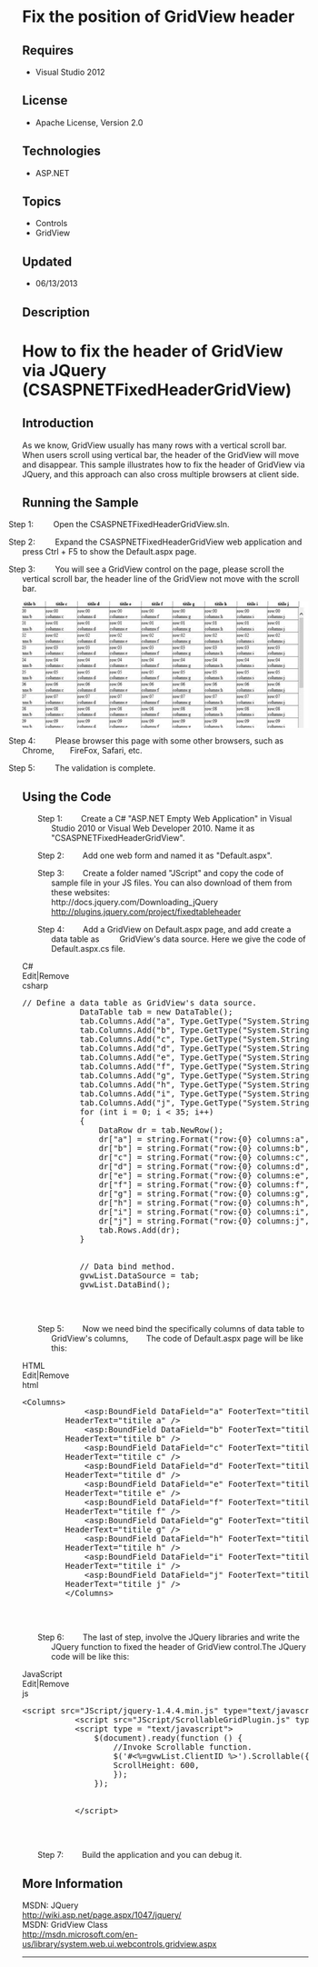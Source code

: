 # Fix the position of GridView header
## Requires
- Visual Studio 2012
## License
- Apache License, Version 2.0
## Technologies
- ASP.NET
## Topics
- Controls
- GridView
## Updated
- 06/13/2013
## Description

<h1>How to fix the header of <span class="SpellE">GridView</span> via <span class="SpellE">
JQuery</span> (CSASPNETFixedHeaderGridView)</h1>
<h2>Introduction</h2>
<p class="MsoNormal">As we know, GridView usually has many rows with a vertical scroll bar. When users scroll using vertical bar, the header of the GridView will move and disappear. This sample illustrates how to fix the header of GridView via JQuery, and
 this approach can also cross multiple browsers at client side.</p>
<h2>Running the Sample</h2>
<p class="MsoListParagraphCxSpFirst" style="text-indent:-.25in"><span style=""><span style="">Step 1:<span style="font:7.0pt &quot;Times New Roman&quot;">&nbsp;&nbsp;&nbsp;&nbsp;&nbsp;&nbsp;&nbsp;&nbsp;&nbsp;&nbsp;&nbsp;&nbsp;&nbsp;&nbsp;
</span></span></span>Open the CSASPNETFixedHeaderGridView.sln.</p>
<p class="MsoListParagraphCxSpMiddle" style="text-indent:-.25in"><span style=""><span style="">Step 2:<span style="font:7.0pt &quot;Times New Roman&quot;">&nbsp;&nbsp;&nbsp;&nbsp;&nbsp;&nbsp;&nbsp;&nbsp;&nbsp;&nbsp;&nbsp;&nbsp;&nbsp;&nbsp;
</span></span></span>Expand the CSASPNETFixedHeaderGridView web application and press Ctrl &#43; F5 to show the Default.aspx page.</p>
<p class="MsoListParagraphCxSpMiddle" style="text-indent:-.25in"><span style=""><span style="">Step 3:<span style="font:7.0pt &quot;Times New Roman&quot;">&nbsp;&nbsp;&nbsp;&nbsp;&nbsp;&nbsp;&nbsp;&nbsp;&nbsp;&nbsp;&nbsp;&nbsp;&nbsp;&nbsp;
</span></span></span>You will see a GridView control on the page, please scroll the vertical scroll bar, the header line of the GridView not move with the scroll bar.</p>
<p class="MsoListParagraphCxSpMiddle"><span style=""><img src="84283-image.png" alt="" width="575" height="223" align="middle">
</span></p>
<p class="MsoListParagraphCxSpMiddle" style="text-indent:-.25in"><span style=""><span style="">Step 4:<span style="font:7.0pt &quot;Times New Roman&quot;">&nbsp;&nbsp;&nbsp;&nbsp;&nbsp;&nbsp;&nbsp;&nbsp;&nbsp;&nbsp;&nbsp;&nbsp;&nbsp;&nbsp;
</span></span></span>Please browser this page with some other browsers, such as Chrome,<span style="">&nbsp;&nbsp;&nbsp;&nbsp;&nbsp;&nbsp;
</span>FireFox, Safari, etc.</p>
<p class="MsoListParagraphCxSpLast" style="text-indent:-.25in"><span style=""><span style="">Step 5:<span style="font:7.0pt &quot;Times New Roman&quot;">&nbsp;&nbsp;&nbsp;&nbsp;&nbsp;&nbsp;&nbsp;&nbsp;&nbsp;&nbsp;&nbsp;&nbsp;&nbsp;&nbsp;
</span></span></span>The validation is complete.</p>
<h2>Using the Code</h2>
<p class="MsoNormal"></p>
<p class="MsoListParagraphCxSpFirst" style="margin-left:38.25pt; text-indent:-.25in">
<span style=""><span style="">Step 1:<span style="font:7.0pt &quot;Times New Roman&quot;">&nbsp;&nbsp;&nbsp;&nbsp;&nbsp;&nbsp;&nbsp;&nbsp;&nbsp;&nbsp;&nbsp;&nbsp;&nbsp;
</span></span></span>Create a C# &quot;ASP.NET Empty Web Application&quot; in Visual Studio 2010 or Visual Web Developer 2010. Name it as &quot;CSASPNETFixedHeaderGridView&quot;.</p>
<p class="MsoListParagraphCxSpMiddle" style="margin-left:38.25pt; text-indent:-.25in">
<span style=""><span style="">Step 2:<span style="font:7.0pt &quot;Times New Roman&quot;">&nbsp;&nbsp;&nbsp;&nbsp;&nbsp;&nbsp;&nbsp;&nbsp;&nbsp;&nbsp;&nbsp;&nbsp;&nbsp;
</span></span></span>Add one web form and named it as &quot;Default.aspx&quot;.</p>
<p class="MsoListParagraphCxSpMiddle" style="margin-left:38.25pt; text-indent:-.25in">
<span style=""><span style="">Step 3:<span style="font:7.0pt &quot;Times New Roman&quot;">&nbsp;&nbsp;&nbsp;&nbsp;&nbsp;&nbsp;&nbsp;&nbsp;&nbsp;&nbsp;&nbsp;&nbsp;&nbsp;
</span></span></span>Create a folder named &quot;JScript&quot; and copy the code of sample file in your JS files. You can also download of them from these websites:<span style="">&nbsp;&nbsp;&nbsp;&nbsp;&nbsp;&nbsp;&nbsp;&nbsp;&nbsp;&nbsp;&nbsp;&nbsp;
</span>http://docs.jquery.com/Downloading_jQuery<span style="">&nbsp;&nbsp; </span><span style="">&nbsp;&nbsp;&nbsp;&nbsp;&nbsp;&nbsp;&nbsp;&nbsp;&nbsp;&nbsp;&nbsp;&nbsp;&nbsp;&nbsp;
</span><a href="http://plugins.jquery.com/project/fixedtableheader">http://plugins.jquery.com/project/fixedtableheader</a></p>
<p class="MsoListParagraphCxSpLast" style="margin-left:38.25pt; text-indent:-.25in">
<span style=""><span style="">Step 4:<span style="font:7.0pt &quot;Times New Roman&quot;">&nbsp;&nbsp;&nbsp;&nbsp;&nbsp;&nbsp;&nbsp;&nbsp;&nbsp;&nbsp;&nbsp;&nbsp;&nbsp;
</span></span></span>Add a GridView on Default.aspx page, and add create a data table as<span style="">&nbsp;&nbsp;&nbsp;&nbsp;&nbsp;&nbsp;&nbsp;&nbsp;
</span>GridView's data source. Here we give the code of Default.aspx.cs file.</p>
<div class="scriptcode">
<div class="pluginEditHolder" pluginCommand="mceScriptCode">
<div class="title"><span>C#</span></div>
<div class="pluginLinkHolder"><span class="pluginEditHolderLink">Edit</span>|<span class="pluginRemoveHolderLink">Remove</span>
</div>
<span class="hidden">csharp</span>

<pre id="codePreview" class="csharp">
// Define a data table as GridView's data source.
&nbsp;&nbsp;&nbsp;&nbsp;&nbsp;&nbsp;&nbsp;&nbsp;&nbsp;&nbsp;&nbsp; DataTable tab = new DataTable();
&nbsp;&nbsp;&nbsp;&nbsp;&nbsp;&nbsp;&nbsp;&nbsp;&nbsp;&nbsp;&nbsp; tab.Columns.Add(&quot;a&quot;, Type.GetType(&quot;System.String&quot;));
&nbsp;&nbsp;&nbsp;&nbsp;&nbsp;&nbsp;&nbsp;&nbsp;&nbsp;&nbsp;&nbsp; tab.Columns.Add(&quot;b&quot;, Type.GetType(&quot;System.String&quot;));
&nbsp;&nbsp;&nbsp;&nbsp;&nbsp;&nbsp;&nbsp;&nbsp;&nbsp;&nbsp;&nbsp; tab.Columns.Add(&quot;c&quot;, Type.GetType(&quot;System.String&quot;));
&nbsp;&nbsp;&nbsp;&nbsp;&nbsp;&nbsp;&nbsp;&nbsp;&nbsp;&nbsp;&nbsp; tab.Columns.Add(&quot;d&quot;, Type.GetType(&quot;System.String&quot;));
&nbsp;&nbsp;&nbsp;&nbsp;&nbsp;&nbsp;&nbsp;&nbsp;&nbsp;&nbsp;&nbsp; tab.Columns.Add(&quot;e&quot;, Type.GetType(&quot;System.String&quot;));
&nbsp;&nbsp;&nbsp;&nbsp;&nbsp;&nbsp;&nbsp;&nbsp;&nbsp;&nbsp;&nbsp; tab.Columns.Add(&quot;f&quot;, Type.GetType(&quot;System.String&quot;));
&nbsp;&nbsp;&nbsp;&nbsp;&nbsp;&nbsp;&nbsp;&nbsp;&nbsp;&nbsp;&nbsp; tab.Columns.Add(&quot;g&quot;, Type.GetType(&quot;System.String&quot;));
&nbsp;&nbsp;&nbsp;&nbsp;&nbsp;&nbsp;&nbsp;&nbsp;&nbsp;&nbsp;&nbsp; tab.Columns.Add(&quot;h&quot;, Type.GetType(&quot;System.String&quot;));
&nbsp;&nbsp;&nbsp;&nbsp;&nbsp;&nbsp;&nbsp;&nbsp;&nbsp;&nbsp;&nbsp; tab.Columns.Add(&quot;i&quot;, Type.GetType(&quot;System.String&quot;));
&nbsp;&nbsp;&nbsp;&nbsp;&nbsp;&nbsp;&nbsp;&nbsp;&nbsp;&nbsp;&nbsp; tab.Columns.Add(&quot;j&quot;, Type.GetType(&quot;System.String&quot;));
&nbsp;&nbsp;&nbsp;&nbsp;&nbsp;&nbsp;&nbsp;&nbsp;&nbsp;&nbsp;&nbsp; for (int i = 0; i &lt; 35; i&#43;&#43;)
&nbsp;&nbsp;&nbsp;&nbsp;&nbsp;&nbsp;&nbsp;&nbsp;&nbsp;&nbsp;&nbsp; {
&nbsp;&nbsp;&nbsp;&nbsp;&nbsp;&nbsp;&nbsp;&nbsp;&nbsp;&nbsp;&nbsp;&nbsp;&nbsp;&nbsp;&nbsp; DataRow dr = tab.NewRow();
&nbsp;&nbsp;&nbsp;&nbsp;&nbsp;&nbsp;&nbsp;&nbsp;&nbsp;&nbsp;&nbsp;&nbsp;&nbsp;&nbsp;&nbsp; dr[&quot;a&quot;] = string.Format(&quot;row:{0} columns:a&quot;, i.ToString().PadLeft(2,'0'));
&nbsp;&nbsp;&nbsp;&nbsp;&nbsp;&nbsp;&nbsp;&nbsp;&nbsp;&nbsp;&nbsp;&nbsp;&nbsp;&nbsp;&nbsp; dr[&quot;b&quot;] = string.Format(&quot;row:{0} columns:b&quot;, i.ToString().PadLeft(2, '0'));
&nbsp; &nbsp;&nbsp;&nbsp;&nbsp;&nbsp;&nbsp;&nbsp;&nbsp;&nbsp;&nbsp;&nbsp;&nbsp;&nbsp;&nbsp;dr[&quot;c&quot;] = string.Format(&quot;row:{0} columns:c&quot;, i.ToString().PadLeft(2, '0'));
&nbsp;&nbsp;&nbsp;&nbsp;&nbsp;&nbsp;&nbsp;&nbsp;&nbsp;&nbsp;&nbsp;&nbsp;&nbsp;&nbsp;&nbsp; dr[&quot;d&quot;] = string.Format(&quot;row:{0} columns:d&quot;, i.ToString().PadLeft(2, '0'));
&nbsp;&nbsp;&nbsp;&nbsp;&nbsp;&nbsp;&nbsp;&nbsp;&nbsp;&nbsp;&nbsp;&nbsp;&nbsp;&nbsp;&nbsp; dr[&quot;e&quot;] = string.Format(&quot;row:{0} columns:e&quot;, i.ToString().PadLeft(2, '0'));
&nbsp;&nbsp;&nbsp;&nbsp;&nbsp;&nbsp;&nbsp;&nbsp;&nbsp;&nbsp;&nbsp;&nbsp;&nbsp;&nbsp;&nbsp; dr[&quot;f&quot;] = string.Format(&quot;row:{0} columns:f&quot;, i.ToString().PadLeft(2, '0'));
&nbsp;&nbsp;&nbsp;&nbsp;&nbsp;&nbsp;&nbsp;&nbsp;&nbsp;&nbsp;&nbsp;&nbsp;&nbsp;&nbsp;&nbsp; dr[&quot;g&quot;] = string.Format(&quot;row:{0} columns:g&quot;, i.ToString().PadLeft(2, '0'));
&nbsp;&nbsp;&nbsp;&nbsp;&nbsp;&nbsp;&nbsp;&nbsp;&nbsp;&nbsp;&nbsp;&nbsp;&nbsp;&nbsp;&nbsp; dr[&quot;h&quot;] = string.Format(&quot;row:{0} columns:h&quot;, i.ToString().PadLeft(2, '0'));
&nbsp;&nbsp;&nbsp;&nbsp;&nbsp;&nbsp;&nbsp;&nbsp;&nbsp;&nbsp;&nbsp;&nbsp;&nbsp;&nbsp;&nbsp; dr[&quot;i&quot;] = string.Format(&quot;row:{0} columns:i&quot;, i.ToString().PadLeft(2, '0'));
&nbsp;&nbsp;&nbsp;&nbsp;&nbsp;&nbsp;&nbsp;&nbsp;&nbsp;&nbsp;&nbsp;&nbsp;&nbsp;&nbsp;&nbsp; dr[&quot;j&quot;] = string.Format(&quot;row:{0} columns:j&quot;, i.ToString().PadLeft(2, '0'));
&nbsp;&nbsp;&nbsp;&nbsp;&nbsp;&nbsp;&nbsp;&nbsp;&nbsp;&nbsp;&nbsp;&nbsp;&nbsp;&nbsp;&nbsp; tab.Rows.Add(dr);
&nbsp;&nbsp;&nbsp;&nbsp;&nbsp;&nbsp;&nbsp;&nbsp;&nbsp;&nbsp;&nbsp; }


&nbsp;&nbsp;&nbsp;&nbsp;&nbsp;&nbsp;&nbsp;&nbsp;&nbsp;&nbsp;&nbsp; // Data bind method.
&nbsp;&nbsp;&nbsp;&nbsp;&nbsp;&nbsp;&nbsp;&nbsp;&nbsp;&nbsp;&nbsp; gvwList.DataSource = tab;
&nbsp;&nbsp;&nbsp;&nbsp;&nbsp;&nbsp;&nbsp;&nbsp;&nbsp;&nbsp;&nbsp; gvwList.DataBind();

</pre>
</div>
</div>
<div class="endscriptcode">&nbsp;</div>
<p class="MsoListParagraph" style="margin-left:38.25pt; text-indent:-.25in"><span style=""><span style="">Step 5:<span style="font:7.0pt &quot;Times New Roman&quot;">&nbsp;&nbsp;&nbsp;&nbsp;&nbsp;&nbsp;&nbsp;&nbsp;&nbsp;&nbsp;&nbsp;&nbsp;&nbsp;
</span></span></span>Now we need bind the specifically columns of data table to GridView's columns,<span style="">&nbsp;&nbsp;&nbsp;&nbsp;&nbsp;&nbsp;&nbsp;
</span>The code of Default.aspx page will be like this:</p>
<div class="scriptcode">
<div class="pluginEditHolder" pluginCommand="mceScriptCode">
<div class="title"><span>HTML</span></div>
<div class="pluginLinkHolder"><span class="pluginEditHolderLink">Edit</span>|<span class="pluginRemoveHolderLink">Remove</span>
</div>
<span class="hidden">html</span>

<pre id="codePreview" class="html">
&lt;Columns&gt;
&nbsp;&nbsp;&nbsp;&nbsp;&nbsp;&nbsp;&nbsp;&nbsp;&nbsp;&nbsp;&nbsp;&nbsp; &lt;asp:BoundField DataField=&quot;a&quot; FooterText=&quot;titile a&quot; 
&nbsp;&nbsp;&nbsp;&nbsp;&nbsp;&nbsp;&nbsp;&nbsp;&nbsp;HeaderText=&quot;titile a&quot; /&gt;
&nbsp;&nbsp;&nbsp;&nbsp;&nbsp;&nbsp;&nbsp;&nbsp;&nbsp;&nbsp;&nbsp;&nbsp; &lt;asp:BoundField DataField=&quot;b&quot; FooterText=&quot;titile b&quot; 
&nbsp;&nbsp;&nbsp;&nbsp;&nbsp;&nbsp;&nbsp;&nbsp;&nbsp;HeaderText=&quot;titile b&quot; /&gt;
&nbsp; &nbsp;&nbsp;&nbsp;&nbsp;&nbsp;&nbsp;&nbsp;&nbsp;&nbsp;&nbsp;&nbsp;&lt;asp:BoundField DataField=&quot;c&quot; FooterText=&quot;titile c&quot; 
&nbsp;&nbsp;&nbsp;&nbsp;&nbsp;&nbsp;&nbsp;&nbsp;&nbsp;HeaderText=&quot;titile c&quot; /&gt;
&nbsp;&nbsp;&nbsp;&nbsp;&nbsp;&nbsp;&nbsp;&nbsp;&nbsp;&nbsp;&nbsp;&nbsp; &lt;asp:BoundField DataField=&quot;d&quot; FooterText=&quot;titile d&quot; 
&nbsp;&nbsp;&nbsp;&nbsp;&nbsp;&nbsp;&nbsp;&nbsp;&nbsp;HeaderText=&quot;titile d&quot; /&gt;
&nbsp;&nbsp;&nbsp;&nbsp;&nbsp;&nbsp;&nbsp;&nbsp;&nbsp;&nbsp;&nbsp;&nbsp; &lt;asp:BoundField DataField=&quot;e&quot; FooterText=&quot;titile e&quot; 
&nbsp;&nbsp;&nbsp;&nbsp;&nbsp;&nbsp;&nbsp;&nbsp;&nbsp;HeaderText=&quot;titile e&quot; /&gt;
&nbsp;&nbsp;&nbsp;&nbsp;&nbsp;&nbsp;&nbsp;&nbsp;&nbsp;&nbsp;&nbsp;&nbsp; &lt;asp:BoundField DataField=&quot;f&quot; FooterText=&quot;titile f&quot; 
&nbsp;&nbsp;&nbsp;&nbsp;&nbsp;&nbsp;&nbsp;&nbsp;&nbsp;HeaderText=&quot;titile f&quot; /&gt;
&nbsp;&nbsp;&nbsp;&nbsp;&nbsp;&nbsp;&nbsp;&nbsp;&nbsp;&nbsp;&nbsp;&nbsp; &lt;asp:BoundField DataField=&quot;g&quot; FooterText=&quot;titile g&quot; 
&nbsp;&nbsp;&nbsp;&nbsp;&nbsp;&nbsp;&nbsp;&nbsp;&nbsp;HeaderText=&quot;titile g&quot; /&gt;
&nbsp;&nbsp;&nbsp;&nbsp;&nbsp;&nbsp;&nbsp;&nbsp;&nbsp;&nbsp; &nbsp;&nbsp;&lt;asp:BoundField DataField=&quot;h&quot; FooterText=&quot;titile h&quot; 
&nbsp;&nbsp;&nbsp;&nbsp;&nbsp;&nbsp;&nbsp;&nbsp;&nbsp;HeaderText=&quot;titile h&quot; /&gt;
&nbsp;&nbsp;&nbsp;&nbsp;&nbsp;&nbsp;&nbsp;&nbsp;&nbsp;&nbsp;&nbsp;&nbsp; &lt;asp:BoundField DataField=&quot;i&quot; FooterText=&quot;titile i&quot; 
&nbsp;&nbsp;&nbsp;&nbsp;&nbsp;&nbsp;&nbsp;&nbsp;&nbsp;HeaderText=&quot;titile i&quot; /&gt;
&nbsp;&nbsp;&nbsp;&nbsp;&nbsp;&nbsp;&nbsp;&nbsp;&nbsp;&nbsp;&nbsp;&nbsp; &lt;asp:BoundField DataField=&quot;j&quot; FooterText=&quot;titile j&quot; 
&nbsp;&nbsp;&nbsp;&nbsp;&nbsp;&nbsp;&nbsp;&nbsp;&nbsp;HeaderText=&quot;titile j&quot; /&gt;
&nbsp;&nbsp;&nbsp;&nbsp;&nbsp;&nbsp;&nbsp;&nbsp; &lt;/Columns&gt;

</pre>
</div>
</div>
<div class="endscriptcode">&nbsp;</div>
<p class="MsoListParagraph" style="margin-left:38.25pt; text-indent:-.25in"><span style=""><span style="">Step 6:<span style="font:7.0pt &quot;Times New Roman&quot;">&nbsp;&nbsp;&nbsp;&nbsp;&nbsp;&nbsp;&nbsp;&nbsp;&nbsp;&nbsp;&nbsp;&nbsp;&nbsp;
</span></span></span>The last of step, involve the JQuery libraries and write the JQuery function to fixed the header of GridView control.The JQuery code will be like this:</p>
<div class="scriptcode">
<div class="pluginEditHolder" pluginCommand="mceScriptCode">
<div class="title"><span>JavaScript</span></div>
<div class="pluginLinkHolder"><span class="pluginEditHolderLink">Edit</span>|<span class="pluginRemoveHolderLink">Remove</span>
</div>
<span class="hidden">js</span>

<pre id="codePreview" class="js">
&lt;script src=&quot;JScript/jquery-1.4.4.min.js&quot; type=&quot;text/javascript&quot;&gt;&lt;/script&gt;
&nbsp;&nbsp;&nbsp;&nbsp;&nbsp;&nbsp;&nbsp;&nbsp;&nbsp;&nbsp; &lt;script src=&quot;JScript/ScrollableGridPlugin.js&quot; type=&quot;text/javascript&quot;&gt;&lt;/script&gt;
&nbsp;&nbsp;&nbsp;&nbsp;&nbsp;&nbsp;&nbsp;&nbsp;&nbsp;&nbsp; &lt;script type = &quot;text/javascript&quot;&gt;
&nbsp;&nbsp;&nbsp;&nbsp;&nbsp;&nbsp;&nbsp;&nbsp;&nbsp;&nbsp;&nbsp;&nbsp;&nbsp;&nbsp; $(document).ready(function () {
&nbsp;&nbsp;&nbsp;&nbsp;&nbsp;&nbsp;&nbsp;&nbsp;&nbsp;&nbsp;&nbsp; &nbsp;&nbsp;&nbsp;&nbsp;&nbsp;&nbsp;&nbsp;//Invoke Scrollable function.
&nbsp;&nbsp;&nbsp;&nbsp;&nbsp;&nbsp;&nbsp;&nbsp;&nbsp;&nbsp;&nbsp;&nbsp;&nbsp;&nbsp;&nbsp;&nbsp;&nbsp;&nbsp; $('#&lt;%=gvwList.ClientID %&gt;').Scrollable({
&nbsp;&nbsp;&nbsp;&nbsp;&nbsp;&nbsp;&nbsp;&nbsp;&nbsp;&nbsp;&nbsp;&nbsp;&nbsp;&nbsp;&nbsp;&nbsp;&nbsp;&nbsp; ScrollHeight: 600,&nbsp;&nbsp;&nbsp;&nbsp;&nbsp;&nbsp;&nbsp; 
&nbsp;&nbsp;&nbsp;&nbsp;&nbsp;&nbsp;&nbsp;&nbsp;&nbsp;&nbsp;&nbsp;&nbsp;&nbsp;&nbsp;&nbsp;&nbsp;&nbsp;&nbsp;&nbsp;});
&nbsp;&nbsp;&nbsp;&nbsp;&nbsp;&nbsp;&nbsp;&nbsp;&nbsp;&nbsp;&nbsp;&nbsp;&nbsp;&nbsp; });


&nbsp;&nbsp;&nbsp;&nbsp;&nbsp;&nbsp;&nbsp;&nbsp;&nbsp;&nbsp; &lt;/script&gt;

</pre>
</div>
</div>
<div class="endscriptcode">&nbsp;</div>
<p class="MsoListParagraph" style="margin-left:38.25pt; text-indent:-.25in"><span style=""><span style="">Step 7:<span style="font:7.0pt &quot;Times New Roman&quot;">&nbsp;&nbsp;&nbsp;&nbsp;&nbsp;&nbsp;&nbsp;&nbsp;&nbsp;&nbsp;&nbsp;&nbsp;&nbsp;
</span></span></span>Build the application and you can debug it.</p>
<p class="MsoNormal"></p>
<h2>More Information</h2>
<p class="MsoNormal">MSDN: JQuery<br>
<a href="http://wiki.asp.net/page.aspx/1047/jquery/">http://wiki.asp.net/page.aspx/1047/jquery/</a><br>
MSDN: GridView Class<br>
<a href="http://msdn.microsoft.com/en-us/library/system.web.ui.webcontrols.gridview.aspx">http://msdn.microsoft.com/en-us/library/system.web.ui.webcontrols.gridview.aspx</a></p>
<hr>
<div><a href="http://go.microsoft.com/?linkid=9759640" style="margin-top:3px"><img alt="" src="-onecodelogo">
</a></div>
